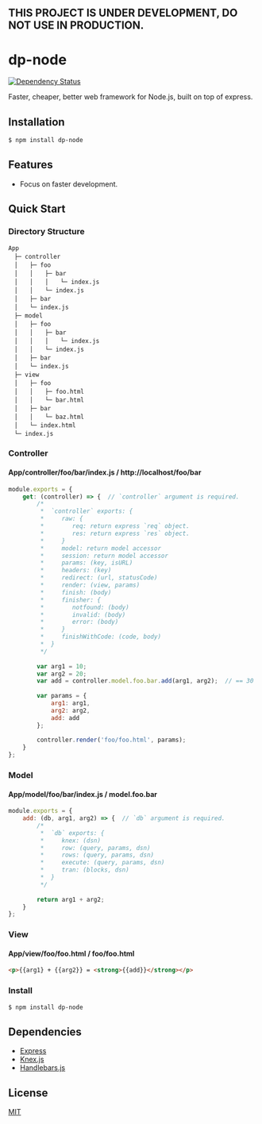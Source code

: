 **THIS PROJECT IS UNDER DEVELOPMENT, DO NOT USE IN PRODUCTION.**
----------------------------------------------------------------

dp-node
=======

[![Dependency Status](https://david-dm.org/why2pac/dp-node.svg)](https://david-dm.org/why2pac/dp-node)

Faster, cheaper, better web framework for Node.js, built on top of express.

## Installation

```bash
$ npm install dp-node
```

## Features

  * Focus on faster development.
  
## Quick Start

### Directory Structure

```
App
　├─ controller
　│　　├─ foo
　│　　│　　├─ bar
　│　　│　　│　　└─ index.js
　│　　│　　└─ index.js
　│　　├─ bar
　│　　└─ index.js
　├─ model
　│　　├─ foo
　│　　│　　├─ bar
　│　　│　　│　　└─ index.js
　│　　│　　└─ index.js
　│　　├─ bar
　│　　└─ index.js
　├─ view
　│　　├─ foo
　│　　│　　├─ foo.html
　│　　│　　└─ bar.html
　│　　├─ bar
　│　　│　　└─ baz.html
　│　　└─ index.html
　└─ index.js
```

### Controller

#### App/controller/foo/bar/index.js / http://localhost/foo/bar

```Javascript
module.exports = {
    get: (controller) => {  // `controller` argument is required.
        /*
         *  `controller` exports: {
         *     raw: {
         *        req: return express `req` object.
         *        res: return express `res` object.
         *     }
         *     model: return model accessor
         *     session: return model accessor
         *     params: (key, isURL)
         *     headers: (key)
         *     redirect: (url, statusCode)
         *     render: (view, params)
         *     finish: (body)
         *     finisher: {
         *        notfound: (body)
         *        invalid: (body)
         *        error: (body)
         *     }
         *     finishWithCode: (code, body)
         *  }
         */
         
        var arg1 = 10;
        var arg2 = 20;
        var add = controller.model.foo.bar.add(arg1, arg2);  // == 30
        
        var params = {
            arg1: arg1,
            arg2: arg2,
            add: add
        };
        
        controller.render('foo/foo.html', params);
    }
};
```

### Model

#### App/model/foo/bar/index.js / model.foo.bar

```Javascript
module.exports = {
    add: (db, arg1, arg2) => {  // `db` argument is required.
        /*
         *  `db` exports: {
         *     knex: (dsn)
         *     row: (query, params, dsn)
         *     rows: (query, params, dsn)
         *     execute: (query, params, dsn)
         *     tran: (blocks, dsn)
         *  }
         */
         
        return arg1 + arg2;
    }
};
```

### View

#### App/view/foo/foo.html / foo/foo.html

```HTML
<p>{{arg1} + {{arg2}} = <strong>{{add}}</strong></p>
```

### Install

```bash
$ npm install dp-node
```

## Dependencies

* [Express](http://expressjs.com)
* [Knex.js](http://knexjs.org)
* [Handlebars.js](http://handlebarsjs.com)

## License

  [MIT](LICENSE)

